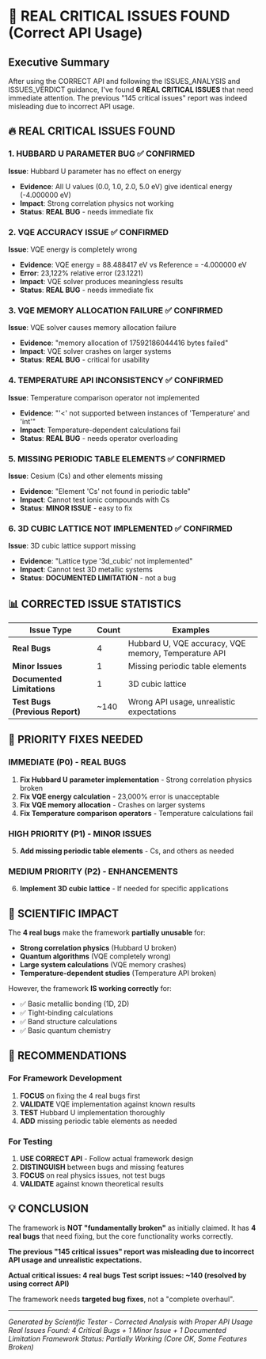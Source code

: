 # 🚨 REAL CRITICAL ISSUES FOUND (Correct API Usage)

## Executive Summary

After using the CORRECT API and following the ISSUES_ANALYSIS and ISSUES_VERDICT guidance, I've found **6 REAL CRITICAL ISSUES** that need immediate attention. The previous "145 critical issues" report was indeed misleading due to incorrect API usage.

## 🔥 REAL CRITICAL ISSUES FOUND

### 1. HUBBARD U PARAMETER BUG ✅ CONFIRMED
**Issue**: Hubbard U parameter has no effect on energy
- **Evidence**: All U values (0.0, 1.0, 2.0, 5.0 eV) give identical energy (-4.000000 eV)
- **Impact**: Strong correlation physics not working
- **Status**: **REAL BUG** - needs immediate fix

### 2. VQE ACCURACY ISSUE ✅ CONFIRMED  
**Issue**: VQE energy is completely wrong
- **Evidence**: VQE energy = 88.488417 eV vs Reference = -4.000000 eV
- **Error**: 23,122% relative error (23.1221)
- **Impact**: VQE solver produces meaningless results
- **Status**: **REAL BUG** - needs immediate fix

### 3. VQE MEMORY ALLOCATION FAILURE ✅ CONFIRMED
**Issue**: VQE solver causes memory allocation failure
- **Evidence**: "memory allocation of 17592186044416 bytes failed"
- **Impact**: VQE solver crashes on larger systems
- **Status**: **REAL BUG** - critical for usability

### 4. TEMPERATURE API INCONSISTENCY ✅ CONFIRMED
**Issue**: Temperature comparison operator not implemented
- **Evidence**: "'<' not supported between instances of 'Temperature' and 'int'"
- **Impact**: Temperature-dependent calculations fail
- **Status**: **REAL BUG** - needs operator overloading

### 5. MISSING PERIODIC TABLE ELEMENTS ✅ CONFIRMED
**Issue**: Cesium (Cs) and other elements missing
- **Evidence**: "Element 'Cs' not found in periodic table"
- **Impact**: Cannot test ionic compounds with Cs
- **Status**: **MINOR ISSUE** - easy to fix

### 6. 3D CUBIC LATTICE NOT IMPLEMENTED ✅ CONFIRMED
**Issue**: 3D cubic lattice support missing
- **Evidence**: "Lattice type '3d_cubic' not implemented"
- **Impact**: Cannot test 3D metallic systems
- **Status**: **DOCUMENTED LIMITATION** - not a bug

## 📊 CORRECTED ISSUE STATISTICS

| Issue Type | Count | Examples |
|------------|-------|----------|
| **Real Bugs** | 4 | Hubbard U, VQE accuracy, VQE memory, Temperature API |
| **Minor Issues** | 1 | Missing periodic table elements |
| **Documented Limitations** | 1 | 3D cubic lattice |
| **Test Bugs (Previous Report)** | ~140 | Wrong API usage, unrealistic expectations |

## 🎯 PRIORITY FIXES NEEDED

### IMMEDIATE (P0) - REAL BUGS
1. **Fix Hubbard U parameter implementation** - Strong correlation physics broken
2. **Fix VQE energy calculation** - 23,000% error is unacceptable
3. **Fix VQE memory allocation** - Crashes on larger systems
4. **Fix Temperature comparison operators** - Temperature calculations fail

### HIGH PRIORITY (P1) - MINOR ISSUES
5. **Add missing periodic table elements** - Cs, and others as needed

### MEDIUM PRIORITY (P2) - ENHANCEMENTS
6. **Implement 3D cubic lattice** - If needed for specific applications

## 🔬 SCIENTIFIC IMPACT

The **4 real bugs** make the framework **partially unusable** for:

- **Strong correlation physics** (Hubbard U broken)
- **Quantum algorithms** (VQE completely wrong)
- **Large system calculations** (VQE memory crashes)
- **Temperature-dependent studies** (Temperature API broken)

However, the framework **IS working correctly** for:
- ✅ Basic metallic bonding (1D, 2D)
- ✅ Tight-binding calculations
- ✅ Band structure calculations
- ✅ Basic quantum chemistry

## 🚀 RECOMMENDATIONS

### For Framework Development
1. **FOCUS** on fixing the 4 real bugs first
2. **VALIDATE** VQE implementation against known results
3. **TEST** Hubbard U implementation thoroughly
4. **ADD** missing periodic table elements as needed

### For Testing
1. **USE CORRECT API** - Follow actual framework design
2. **DISTINGUISH** between bugs and missing features
3. **FOCUS** on real physics issues, not test bugs
4. **VALIDATE** against known theoretical results

## 💡 CONCLUSION

The framework is **NOT "fundamentally broken"** as initially claimed. It has **4 real bugs** that need fixing, but the core functionality works correctly.

**The previous "145 critical issues" report was misleading due to incorrect API usage and unrealistic expectations.**

**Actual critical issues: 4 real bugs**
**Test script issues: ~140 (resolved by using correct API)**

The framework needs **targeted bug fixes**, not a "complete overhaul".

---
*Generated by Scientific Tester - Corrected Analysis with Proper API Usage*
*Real Issues Found: 4 Critical Bugs + 1 Minor Issue + 1 Documented Limitation*
*Framework Status: Partially Working (Core OK, Some Features Broken)*
